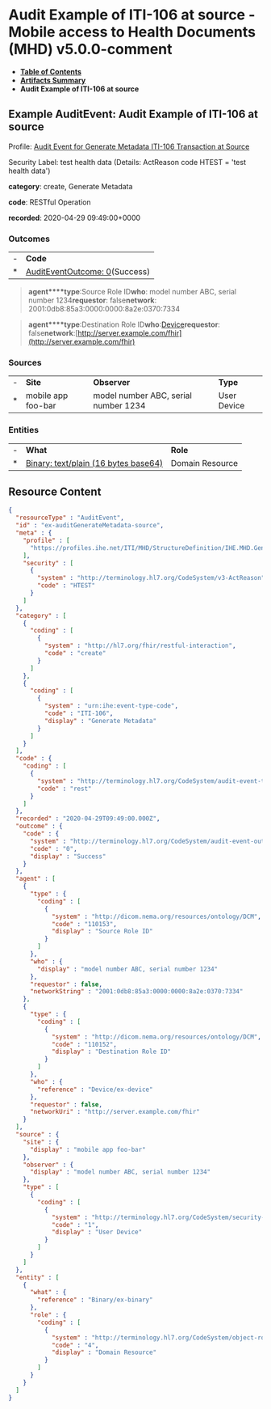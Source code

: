 # Audit Example of ITI-106 at source - Mobile access to Health Documents (MHD) v5.0.0-comment

* [**Table of Contents**](toc.md)
* [**Artifacts Summary**](artifacts.md)
* **Audit Example of ITI-106 at source**

## Example AuditEvent: Audit Example of ITI-106 at source

Profile: [Audit Event for Generate Metadata ITI-106 Transaction at Source](StructureDefinition-IHE.MHD.GenerateMetadata.Audit.Source.md)

Security Label: test health data (Details: ActReason code HTEST = 'test health data')

**category**: create, Generate Metadata

**code**: RESTful Operation

**recorded**: 2020-04-29 09:49:00+0000

### Outcomes

| | |
| :--- | :--- |
| - | **Code** |
| * | [AuditEventOutcome: 0](http://terminology.hl7.org/6.5.0/CodeSystem-audit-event-outcome.html#audit-event-outcome-0)(Success) |

> **agent****type**:Source Role ID**who**: model number ABC, serial number 1234**requestor**: false**network**: 2001:0db8:85a3:0000:0000:8a2e:0370:7334

> **agent****type**:Destination Role ID**who**:[Device](Device-ex-device.md)**requestor**: false**network**:[http://server.example.com/fhir](http://server.example.com/fhir)

### Sources

| | | | |
| :--- | :--- | :--- | :--- |
| - | **Site** | **Observer** | **Type** |
| * | mobile app foo-bar | model number ABC, serial number 1234 | User Device |

### Entities

| | | |
| :--- | :--- | :--- |
| - | **What** | **Role** |
| * | [Binary: text/plain (16 bytes base64)](Binary-ex-binary.md) | Domain Resource |



## Resource Content

```json
{
  "resourceType" : "AuditEvent",
  "id" : "ex-auditGenerateMetadata-source",
  "meta" : {
    "profile" : [
      "https://profiles.ihe.net/ITI/MHD/StructureDefinition/IHE.MHD.GenerateMetadata.Audit.Source"
    ],
    "security" : [
      {
        "system" : "http://terminology.hl7.org/CodeSystem/v3-ActReason",
        "code" : "HTEST"
      }
    ]
  },
  "category" : [
    {
      "coding" : [
        {
          "system" : "http://hl7.org/fhir/restful-interaction",
          "code" : "create"
        }
      ]
    },
    {
      "coding" : [
        {
          "system" : "urn:ihe:event-type-code",
          "code" : "ITI-106",
          "display" : "Generate Metadata"
        }
      ]
    }
  ],
  "code" : {
    "coding" : [
      {
        "system" : "http://terminology.hl7.org/CodeSystem/audit-event-type",
        "code" : "rest"
      }
    ]
  },
  "recorded" : "2020-04-29T09:49:00.000Z",
  "outcome" : {
    "code" : {
      "system" : "http://terminology.hl7.org/CodeSystem/audit-event-outcome",
      "code" : "0",
      "display" : "Success"
    }
  },
  "agent" : [
    {
      "type" : {
        "coding" : [
          {
            "system" : "http://dicom.nema.org/resources/ontology/DCM",
            "code" : "110153",
            "display" : "Source Role ID"
          }
        ]
      },
      "who" : {
        "display" : "model number ABC, serial number 1234"
      },
      "requestor" : false,
      "networkString" : "2001:0db8:85a3:0000:0000:8a2e:0370:7334"
    },
    {
      "type" : {
        "coding" : [
          {
            "system" : "http://dicom.nema.org/resources/ontology/DCM",
            "code" : "110152",
            "display" : "Destination Role ID"
          }
        ]
      },
      "who" : {
        "reference" : "Device/ex-device"
      },
      "requestor" : false,
      "networkUri" : "http://server.example.com/fhir"
    }
  ],
  "source" : {
    "site" : {
      "display" : "mobile app foo-bar"
    },
    "observer" : {
      "display" : "model number ABC, serial number 1234"
    },
    "type" : [
      {
        "coding" : [
          {
            "system" : "http://terminology.hl7.org/CodeSystem/security-source-type",
            "code" : "1",
            "display" : "User Device"
          }
        ]
      }
    ]
  },
  "entity" : [
    {
      "what" : {
        "reference" : "Binary/ex-binary"
      },
      "role" : {
        "coding" : [
          {
            "system" : "http://terminology.hl7.org/CodeSystem/object-role",
            "code" : "4",
            "display" : "Domain Resource"
          }
        ]
      }
    }
  ]
}

```
